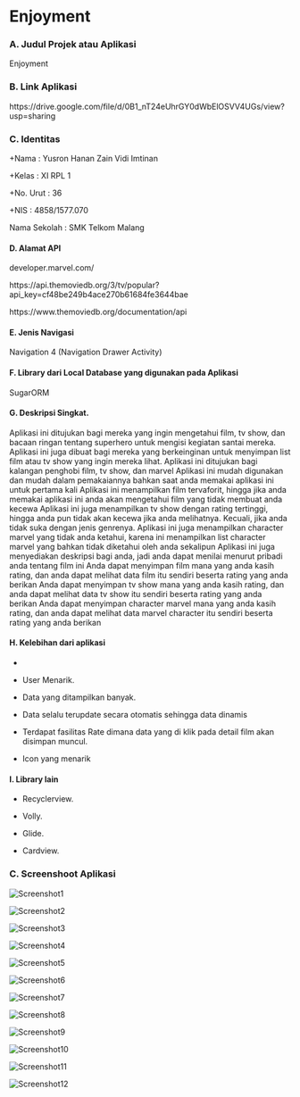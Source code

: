 # Enjoyment

 ### A. Judul Projek atau Aplikasi
Enjoyment 
 ### B. Link Aplikasi
 
 <p> https://drive.google.com/file/d/0B1_nT24eUhrGY0dWbElOSVV4UGs/view?usp=sharing </p>  
 
 ### C. Identitas  
 

+Nama          : Yusron Hanan Zain Vidi Imtinan <br> 


 
 +Kelas         : XI RPL 1 <br> 


 
+No. Urut      : 36 <br> 


+NIS           : 4858/1577.070 <br> 
 
 Nama Sekolah  : SMK Telkom Malang <br> 

 #### D. Alamat API 


 <p> developer.marvel.com/</p>

 <p> https://api.themoviedb.org/3/tv/popular?api_key=cf48be249b4ace270b61684fe3644bae </p>
 <p>  https://www.themoviedb.org/documentation/api</p>

 #### E. Jenis Navigasi


 Navigation 4 (Navigation Drawer Activity)


 

 #### F. Library dari Local Database yang digunakan pada Aplikasi 

 SugarORM

 #### G. Deskripsi Singkat.

Aplikasi ini ditujukan bagi mereka yang ingin mengetahui film, tv show, dan bacaan ringan tentang superhero untuk mengisi kegiatan santai mereka.
Aplikasi ini juga dibuat bagi mereka yang berkeinginan untuk menyimpan list film atau tv show yang ingin mereka lihat.
Aplikasi ini ditujukan bagi kalangan penghobi film, tv show, dan marvel
Aplikasi ini mudah digunakan dan mudah dalam pemakaiannya bahkan saat anda memakai aplikasi ini untuk pertama kali
Aplikasi ini menampilkan film tervaforit, hingga jika anda memakai aplikasi ini anda akan mengetahui film yang tidak membuat anda kecewa
Aplikasi ini juga menampilkan tv show dengan rating tertinggi, hingga anda pun tidak akan kecewa jika anda melihatnya. Kecuali, jika anda tidak suka dengan jenis genrenya.
Aplikasi ini juga menampilkan character marvel yang tidak anda ketahui, karena ini menampilkan list character marvel yang bahkan tidak diketahui oleh anda sekalipun
Aplikasi ini juga menyediakan deskripsi bagi anda, jadi anda dapat menilai menurut pribadi anda tentang film ini
Anda dapat menyimpan film mana yang anda kasih rating, dan anda dapat melihat data film itu sendiri beserta rating yang anda berikan
Anda dapat menyimpan tv show mana yang anda kasih rating, dan anda dapat melihat data tv show itu sendiri beserta rating yang anda berikan
Anda dapat menyimpan character marvel mana yang anda kasih rating, dan anda dapat melihat data marvel character itu sendiri beserta rating yang anda berikan



 #### H. Kelebihan dari aplikasi

-
 - User Menarik.


 - Data yang ditampilkan banyak.


 - Data selalu terupdate secara otomatis sehingga data dinamis


 - Terdapat fasilitas Rate dimana data yang di klik pada detail film akan disimpan muncul.
 
 - Icon yang menarik
 


 


 #### I. Library lain


 - Recyclerview.


 - Volly.


 - Glide.


 - Cardview.


 


 ### C. Screenshoot Aplikasi


 ![Screenshot1](https://github.com/yusronhanan/Enjoyment/blob/master/0.jpg)
 
 ![Screenshot2](https://github.com/yusronhanan/Enjoyment/blob/master/1.jpg)
 
 ![Screenshot3](https://github.com/yusronhanan/Enjoyment/blob/master/2.jpg)
 
 ![Screenshot4](https://github.com/yusronhanan/Enjoyment/blob/master/3.jpg)
 
 ![Screenshot5](https://github.com/yusronhanan/Enjoyment/blob/master/4.jpg)
 
 ![Screenshot6](https://github.com/yusronhanan/Enjoyment/blob/master/5.jpg)
 
 ![Screenshot7](https://github.com/yusronhanan/Enjoyment/blob/master/6.jpg)
 
 ![Screenshot8](https://github.com/yusronhanan/Enjoyment/blob/master/7.jpg)
 
 ![Screenshot9](https://github.com/yusronhanan/Enjoyment/blob/master/8.jpg)
 
 ![Screenshot10](https://github.com/yusronhanan/Enjoyment/blob/master/9.jpg)
 
 ![Screenshot11](https://github.com/yusronhanan/Enjoyment/blob/master/10.jpg)

 ![Screenshot12](https://github.com/yusronhanan/Enjoyment/blob/master/11.jpg)
